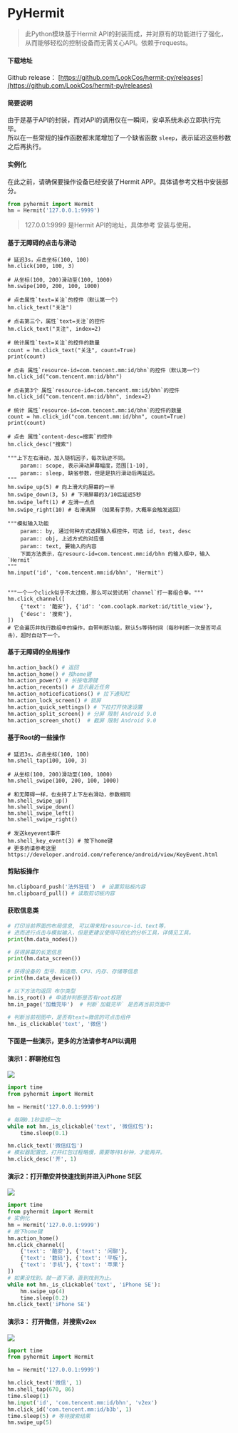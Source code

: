 # PyHermit

>此Python模块基于Hermit API的封装而成，并对原有的功能进行了强化，从而能够轻松的控制设备而无需关心API。依赖于requests。

#### 下载地址
Github release： [https://github.com/LookCos/hermit-py/releases](https://github.com/LookCos/hermit-py/releases)

####  简要说明  
由于是基于API的封装，而对API的调用仅在一瞬间，安卓系统未必立即执行完毕。  
所以在一些常规的操作函数都末尾增加了一个缺省函数 `sleep`，表示延迟这些秒数之后再执行。

####  实例化  
在此之前，请确保要操作设备已经安装了Hermit APP。具体请参考文档中安装部分。
```python
from pyhermit import Hermit
hm = Hermit('127.0.0.1:9999')
```
> 127.0.0.1:9999 是Hermit API的地址，具体参考 安装与使用。

####  基于无障碍的点击与滑动
```python3
# 延迟3s，点击坐标(100, 100)
hm.click(100, 100, 3)

# 从坐标(100, 200)滑动至(100, 1000)
hm.swipe(100, 200, 100, 1000)

# 点击属性`text=关注`的控件（默认第一个）
hm.click_text("关注")

# 点击第三个，属性`text=关注`的控件
hm.click_text("关注", index=2)

# 统计属性`text=关注`的控件的数量
count = hm.click_text("关注", count=True)
print(count)

# 点击 属性`resource-id=com.tencent.mm:id/bhn`的控件（默认第一个）
hm.click_id("com.tencent.mm:id/bhn")

# 点击第3个 属性`resource-id=com.tencent.mm:id/bhn`的控件
hm.click_id("com.tencent.mm:id/bhn", index=2)

# 统计 属性`resource-id=com.tencent.mm:id/bhn`的控件的数量
count = hm.click_id("com.tencent.mm:id/bhn", count=True)
print(count)

# 点击 属性`content-desc=搜索`的控件
hm.click_desc("搜索")

"""上下左右滑动，加入随机因子，每次轨迹不同。
    param:: scope, 表示滑动屏幕幅度，范围[1-10],
    param:: sleep, 缺省参数，但是是执行滑动后再延迟。
"""
hm.swipe_up(5) # 向上滑大约屏幕的一半
hm.swipe_down(3, 5) # 下滑屏幕的3/10后延迟5秒
hm.swipe_left(1) # 左滑一点点
hm.swipe_right(10) # 右滑满屏 （如果有手势，大概率会触发返回）

"""模拟输入功能
    param:: by, 通过何种方式选择输入框控件，可选 id, text, desc
    param:: obj, 上述方式的对应值
    param:: text, 要输入的内容
    下面方法表示，在resourc-id=com.tencent.mm:id/bhn 的输入框中，输入`Hermit`
"""
hm.input('id', 'com.tencent.mm:id/bhn', 'Hermit')


"""一个一个click似乎不太过瘾，那么可以尝试用`channel`打一套组合拳。"""
hm.click_channel([
    {'text': '酷安'}, {'id': 'com.coolapk.market:id/title_view'},
    {'desc': '搜索'},
])
# 它会遍历并执行数组中的操作，自带判断功能，默认5s等待时间（每秒判断一次是否可点击），超时自动下一个。
```

####  基于无障碍的全局操作  

```python
hm.action_back() # 返回  
hm.action_home() # 按home键 
hm.action_power() # 长按电源键  
hm.action_recents() # 显示最近任务  
hm.action_noticefications() # 拉下通知栏  
hm.action_lock_screen() # 锁屏  
hm.action_quick_settings() # 下拉打开快速设置  
hm.action_split_screen() # 分屏 限制 Android 9.0  
hm.action_screen_shot()  # 截屏 限制 Android 9.0  
```

####  基于Root的一些操作  
```python3
# 延迟3s，点击坐标(100, 100)
hm.shell_tap(100, 100, 3)

# 从坐标(100, 200)滑动至(100, 1000)
hm.shell_swipe(100, 200, 100, 1000)

# 和无障碍一样，也支持了上下左右滑动，参数相同
hm.shell_swipe_up()
hm.shell_swipe_down()
hm.shell_swipe_left()
hm.shell_swipe_right()

# 发送keyevent事件
hm.shell_key_event(3) # 按下home键
# 更多的请参考这里 https://developer.android.com/reference/android/view/KeyEvent.html
```

####  剪贴板操作 
```python
hm.clipboard_push('法外狂徒')  # 设置剪贴板内容  
hm.clipboard_pull() # 读取剪切板内容
```  

####  获取信息类
```python
# 打印当前界面的布局信息, 可以用来找resource-id、text等，
# 进而进行点击与模拟输入，但是更建议使用可视化的分析工具，详情见工具。
print(hm.data_nodes())

# 获得屏幕的长宽信息 
print(hm.data_screen())

# 获得设备的 型号、制造商、CPU、内存、存储等信息
print(hm.data_device())

# 以下方法均返回 布尔类型
hm.is_root() # 申请并判断是否有root权限  
hm.in_page('加载完毕')  # 判断`加载完毕` 是否再当前页面中 

# 判断当前视图中，是否有text=微信的可点击组件
hm._is_clickable('text', '微信')
```



####  下面是一些演示，更多的方法请参考API以调用
####  演示1：群聊抢红包  
![](https://www.lookcos.cn/usr/uploads/2021/01/2021012805375112.gif)
```python
import time
from pyhermit import Hermit

hm = Hermit('127.0.0.1:9999')

# 每隔0.1秒监视一次
while not hm._is_clickable('text', '微信红包'):
    time.sleep(0.1)

hm.click_text('微信红包')
# 模拟器配置低，打开红包过程略慢，需要等待1秒钟，才能再开。
hm.click_desc('开', 1)
```

####  演示2：打开酷安并快速找到并进入iPhone SE区  
![](https://www.lookcos.cn/usr/uploads/2021/01/2021012805074049.gif)

```python
import time
from pyhermit import Hermit
# 实例化
hm = Hermit('127.0.0.1:9999')
# 按下home键
hm.action_home()
hm.click_channel([
    {'text': '酷安'}, {'text': '闲聊'},
    {'text': '数码'}, {'text': '平板'},
    {'text': '手机'}, {'text': '苹果'}
])
# 如果没找到，就一直下滑，直到找到为止。
while not hm._is_clickable('text', 'iPhone SE'):
    hm.swipe_up(4)
    time.sleep(0.2)
hm.click_text('iPhone SE')
```

#### 演示3： 打开微信，并搜索v2ex  
![](https://www.lookcos.cn/usr/uploads/2021/01/202101280528008.gif)
```python
import time
from pyhermit import Hermit

hm = Hermit('127.0.0.1:9999')

hm.click_text('微信', 1)
hm.shell_tap(670, 86)
time.sleep(1)
hm.input('id', 'com.tencent.mm:id/bhn', 'v2ex')
hm.click_id('com.tencent.mm:id/b3b', 1)
time.sleep(5) # 等待搜索结果
hm.swipe_up(5)
```  
